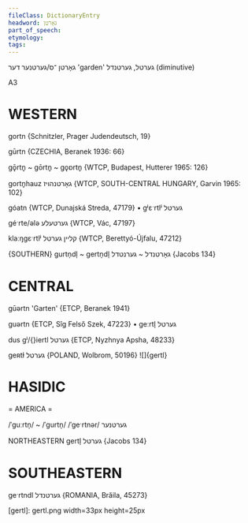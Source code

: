 ```yaml
---
fileClass: DictionaryEntry
headword: גאָרטן
part_of_speech: 
etymology: 
tags: 
---
```

גאָרטן
־ס/גערטנער
דער
'garden'
גערטל, גערטנדל
(diminutive)

A3

WESTERN
========

gortn {Schnitzler, Prager Judendeutsch, 19}

gūrtn {CZECHIA, Beranek 1936: 66}

gǭrtn̥ ~ gōrtn̥ ~ gǫɒrtn̥ {WTCP, Budapest, Hutterer 1965: 126}

gortn̥hauz גאָרטנהויז {WTCP, SOUTH-CENTRAL HUNGARY, Garvin 1965: 102}

góatn {WTCP, Dunajská Streda, 47179}
	•	gʲɛˑrtlʲ גערטל

géˑrte/ələ גערטעלע {WTCP, Vác, 47197}

klaːŋgɛˑrtlʲ קליין גערטל {WTCP, Berettyó-Újfalu, 47212}

{SOUTHERN}
gurtn̩dl̩ ~ gertn̩dl̩ גאָרטנדל ~ גערנטדל {Jacobs 134}

CENTRAL
========

gūərtn 'Garten' {ETCP, Beranek 1941}

guərtn {ETCP, Sîg Felső Szek, 47223}
	•	geːrtl̩ גערטל

dus gʲ/{}iertl גערטל {ETCP, Nyzhnya Apsha, 48233}

geʀtɫ גערטל {POLAND, Wolbrom, 50196}
![]{gertl}

HASIDIC
=======
= AMERICA = 

/ˈguːrtn̩/ ~ /ˈgurtn̩/
/ˈgeˑrtnər/ גערטנער

NORTHEASTERN
gertl̩ גערטל {Jacobs 134}

SOUTHEASTERN
==============

geˑrtndl גערטנדל {ROMANIA, Brăila, 45273}


[gertl]: gertl.png width=33px height=25px